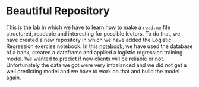 # Beautiful Repository

  This is the lab in which we have to learn how to make a `read.me` file structured, readable and interesting for possible lectors.
  To do that, we have created a new repository in which we have added the Logistic Regression exercise notebook.
  In this [notebook](), we have used the database of a bank, created a dataframe and applied a logistic regression training model. We wanted to predict if new clients will be reliable or not.
  Unfortunately the data we got were very imbalanced and we did not get a well predicting model and we have to work on that and build the model again.
